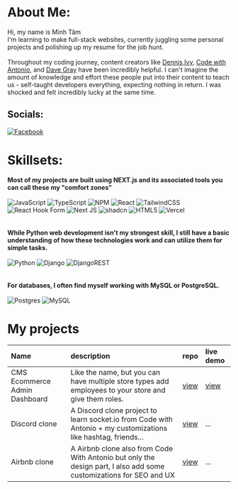 # About Me:
Hi, my name is Minh Tâm 
    <br>
I'm learning to make full-stack websites, currently juggling some personal projects and polishing up my resume for the job hunt.
    <br>
    <br>
Throughout my coding journey, content creators like [Dennis Ivy](https://www.youtube.com/@DennisIvy), [Code with Antonio](https://www.youtube.com/@codewithantonio), and [Dave Gray](https://www.youtube.com/@DaveGrayTeachesCode) have been incredibly helpful. I can't imagine the amount of knowledge and effort these people put into their content to teach us - self-taught developers everything, expecting nothing in return. I was shocked and felt incredibly lucky at the same time.

## Socials:
[![Facebook](https://img.shields.io/badge/Facebook-%231877F2.svg?logo=Facebook&logoColor=white)](https://facebook.com/callme.Neva) 

# Skillsets:
**Most of my projects are built using NEXT.js and its associated tools you can call these my "comfort zones"**
    <br>
    <br>
![JavaScript](https://img.shields.io/badge/javascript-%23323330.svg?style=for-the-badge&logo=javascript&logoColor=%23F7DF1E) 
![TypeScript](https://img.shields.io/badge/typescript-%23007ACC.svg?style=for-the-badge&logo=typescript&logoColor=white) 
![NPM](https://img.shields.io/badge/NPM-%23CB3837.svg?style=for-the-badge&logo=npm&logoColor=white) 
![React](https://img.shields.io/badge/react-%2320232a.svg?style=for-the-badge&logo=react&logoColor=%2361DAFB) 
![TailwindCSS](https://img.shields.io/badge/tailwindcss-%2338B2AC.svg?style=for-the-badge&logo=tailwind-css&logoColor=white)
![React Hook Form](https://img.shields.io/badge/React%20Hook%20Form-%23EC5990.svg?style=for-the-badge&logo=reacthookform&logoColor=white) 
![Next JS](https://img.shields.io/badge/Next-black?style=for-the-badge&logo=next.js&logoColor=white) 
![shadcn](https://avatars.githubusercontent.com/u/139895814?s=30)
![HTML5](https://img.shields.io/badge/html5-%23E34F26.svg?style=for-the-badge&logo=html5&logoColor=white) 
![Vercel](https://img.shields.io/badge/vercel-%23000000.svg?style=for-the-badge&logo=vercel&logoColor=white) 
    <br>
    <br>
    <br>
**While Python web development isn't my strongest skill, I still have a basic understanding of how these technologies work and can utilize them for simple tasks.**
    <br>
    <br>
![Python](https://img.shields.io/badge/python-3670A0?style=for-the-badge&logo=python&logoColor=ffdd54) 
![Django](https://img.shields.io/badge/django-%23092E20.svg?style=for-the-badge&logo=django&logoColor=white)
![DjangoREST](https://img.shields.io/badge/DJANGO-REST-ff1709?style=for-the-badge&logo=django&logoColor=white&color=ff1709&labelColor=gray) 
    <br>
    <br>
    <br>
**For databases, I often find myself working with MySQL or PostgreSQL.**
    <br>
    <br>
![Postgres](https://img.shields.io/badge/postgres-%23316192.svg?style=for-the-badge&logo=postgresql&logoColor=white) 
![MySQL](https://img.shields.io/badge/mysql-%2300000f.svg?style=for-the-badge&logo=mysql&logoColor=white)

# My projects

| Name                          | description                                                                                                        | repo                                                       | live demo                                            |
| :---------------------------- | :----------------------------------------------------------------------------------------------------------------- | :--------------------------------------------------------- | :--------------------------------------------------- |
| CMS Ecommerce Admin Dashboard | Like the name, but you can have multiple store types add employees to your store and give them roles.              | [view](https://github.com/Nevalearntocode/ecommerce-admin) | [view](https://ecommerce-admin-swart-six.vercel.app) |
| Discord clone                 | A Discord clone project to learn socket.io from Code with Antonio + my customizations like hashtag, friends...     | [view](https://github.com/Nevalearntocode/discord2)        | ...                                                  |
| Airbnb clone                  | A Airbnb clone also from Code With Antonio but only the design part, I also add some customizations for SEO and UX | [view](https://github.com/Nevalearntocode/airbnb)          | ...                                                  |
